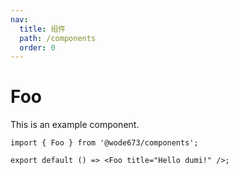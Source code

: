 ```yaml
---
nav:
  title: 组件
  path: /components
  order: 0
---
```


# Foo

This is an example component.

```tsx
import { Foo } from '@wode673/components';

export default () => <Foo title="Hello dumi!" />;
```
